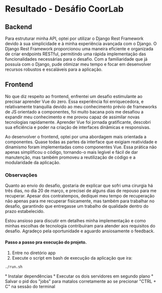 # Resultado - Desáfio CoorLab

## Backend

Para estruturar minha API, optei por utilizar o Django Rest Framework devido à sua simplicidade e à minha experiência avançada com o Django. O Django Rest Framework proporcionou uma maneira eficiente e organizada de criar endpoints RESTful, permitindo uma rápida implementação das funcionalidades necessárias para o desafio. Com a familiaridade que já possuía com o Django, pude otimizar meu tempo e focar em desenvolver recursos robustos e escaláveis para a aplicação.

## Frontend

No que diz respeito ao frontend, enfrentei um desafio estimulante ao precisar aprender Vue do zero. Essa experiência foi enriquecedora, e relativamente tranquilia devido ao meu conhecimento prévio de frameworks de JS orientado a componentes, foi muito bacana pois me desafiou a expandir meu conhecimento e me provou capaz de assimilar novas tecnologias rapidamente. Aprender Vue foi jornada gratificante, descobri sua eficiência e poder na criação de interfaces dinâmicas e responsivas.

Ao desenvolver o frontend, optei por uma abordagem mais orientada a componentes. Quase todas as partes da interface que exigiam reatividade e dinamismo foram implementadas como componentes Vue. Essa prática não apenas simplificou o código, tornando-o mais legível e fácil de dar manutenção, mas também promoveu a reutilização de código e a modularidade da aplicação.

### Observações

Quanto ao envio do desafio, gostaria de explicar que sofri uma cirurgia há três dias, no dia 20 de março, e precisei de alguns dias de repouso para me recuperar. Apesar dos contratempos, dediquei meu tempo de recuperação não apenas para me recuperar fisicamente, mas também para trabalhar no desafio, garantindo que entregasse um trabalho de qualidade dentro do prazo estabelecido.

Estou ansioso para discutir em detalhes minha implementação e como minhas escolhas de tecnologia contribuíram para atender aos requisitos do desafio. Agradeço pela oportunidade e aguardo ansiosamente o feedback.

#### Passo a passo pra execução do projeto.

1. Entre no diretório app
2. Execute o script em bash de execução da aplicação que ira:

```bash
./run.sh
```

° Instalar dependências
° Executar os dois servidores em segundo plano
° Salvar o pid dos "jobs" para matalos corretamente ao se precionar "CTRL + C" na sessão do terminal
